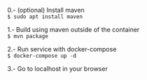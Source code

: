 0.- (optional) Install maven<br/>
```$ sudo apt install maven```

1.- Build using maven outside of the container<br/>
```$ mvn package```

2.- Run service with docker-compose<br/>
```$ docker-compose up -d```

3.- Go to localhost in your browser<br/>
